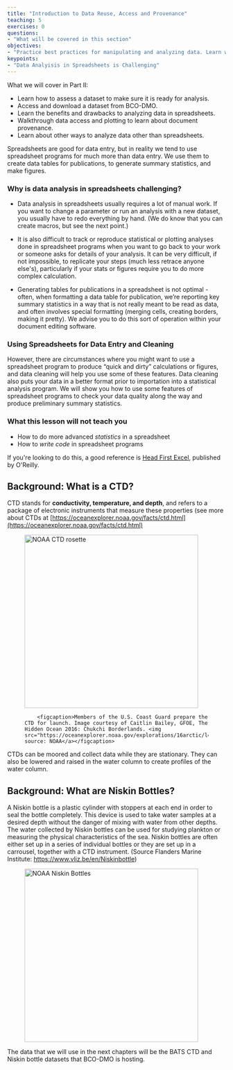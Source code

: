 ```yaml
---
title: "Introduction to Data Reuse, Access and Provenance"
teaching: 5
exercises: 0
questions:
- "What will be covered in this section"
objectives:
- "Practice best practices for manipulating and analyzing data. Learn what to look for in metadata to make sure a dataset is ready for analysis."
keypoints:
- "Data Analyisis in Spreadsheets is Challenging"
---
```


What we will cover in Part II:
- Learn how to assess a dataset to make sure it is ready for analysis.
- Access and download a dataset from BCO-DMO.
- Learn the benefits and drawbacks to analyzing data in spreadsheets.
- Walkthrough data access and plotting to learn about document provenance.
- Learn about other ways to analyze data other than spreadsheets.

Spreadsheets are good for data entry, but in reality we tend to use spreadsheet programs for much more than data entry. We use them to create data tables for publications, to generate summary statistics, and make figures.

### Why is data analysis in spreadsheets challenging?

- Data analysis in spreadsheets usually requires a lot of manual work. If you want to change a parameter or run an analysis with a new dataset, you usually have to redo everything by hand. (We do
  know that you can create macros, but see the next point.)
  
- It is also difficult to track or reproduce statistical or plotting analyses done in spreadsheet programs when you want to go back to your work or someone asks for details of your analysis. It can be very difficult, if not impossible, to replicate your steps (much less retrace anyone else's), particularly if your 
  stats or figures require you to do more complex calculation.
  
- Generating tables for publications in a spreadsheet is not optimal - often, when formatting a data table for publication, we’re reporting key summary statistics in a way that is not really meant to
be read as data, and often involves special formatting (merging cells, creating borders, making it pretty). We advise you to do this sort of operation within your document editing software.

### Using Spreadsheets for Data Entry and Cleaning

However, there are circumstances where you might want to use a spreadsheet  program to produce “quick and dirty” calculations or figures, and data  cleaning will help you use some of these features. Data cleaning also puts your data in a better format prior to importation into a  statistical analysis program. We will show you how to use some features of  spreadsheet programs to check your data quality along the way and produce  preliminary summary statistics.

### What this lesson will not teach you

- How to do more advanced *statistics* in a spreadsheet
- How to *write code* in spreadsheet programs

If you're looking to do this, a good reference is [Head First Excel](https://www.amazon.com/Head-First-Excel-learners-spreadsheets/dp/0596807694/), published by O'Reilly.



## Background: What is a CTD?

CTD stands for **conductivity, temperature, and depth**, and refers to a package of electronic instruments that measure these properties (see more about CTDs at  [https://oceanexplorer.noaa.gov/facts/ctd.html](https://oceanexplorer.noaa.gov/facts/ctd.html)


<figure>
        <img src="https://oceanexplorer.noaa.gov/explorations/16arctic/logs/july24/media/coastguardctd_hires.jpg" alt="NOAA CTD rosette" width="400px"/>

        <figcaption>Members of the U.S. Coast Guard prepare the CTD for launch. Image courtesy of Caitlin Bailey, GFOE, The Hidden Ocean 2016: Chukchi Borderlands. <img src="https://oceanexplorer.noaa.gov/explorations/16arctic/logs/july24/july24.html">Image source: NOAA</a></figcaption>
</figure>

CTDs can be moored and collect data while they are stationary. They can also be lowered and raised in the water column to create profiles of the water column.

## Background: What are Niskin Bottles?

A Niskin bottle is a plastic cylinder with stoppers at each end in order to seal the bottle completely. This device is used to take water  samples at a desired depth without the danger of mixing with water from  other depths. The water collected by Niskin bottles can be used for  studying plankton or measuring the physical characteristics of the sea.  Niskin bottles are often either set up in a series of individual bottles or they are set up in a carrousel, together with a CTD  instrument. (Source Flanders Marine Institute: https://www.vliz.be/en/Niskinbottle)



<figure>
        <img src="https://oceanexplorer.noaa.gov/explorations/13midatlantic/logs/may5/media/niskin-500.jpg" alt="NOAA Niskin Bottles" width="400px"/>
</figure>

The data that we will use in the next chapters will be the BATS CTD and Niskin bottle datasets that BCO-DMO is hosting. 
